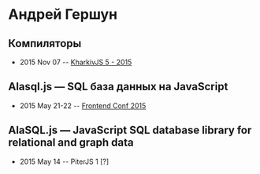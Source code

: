 # Андрей Гершун

## Компиляторы
- 2015 Nov 07 -- [KharkivJS 5 - 2015](https://www.youtube.com/watch?v=wabHD8fZUmw)    
## Alasql.js — SQL база данных на JavaScript
- 2015 May 21-22 -- [Frontend Conf 2015](https://www.youtube.com/watch?v=4yop0rC5lD0)    
## AlaSQL.js — JavaScript SQL database library for relational and graph data
- 2015 May 14 -- PiterJS 1 [?]   
